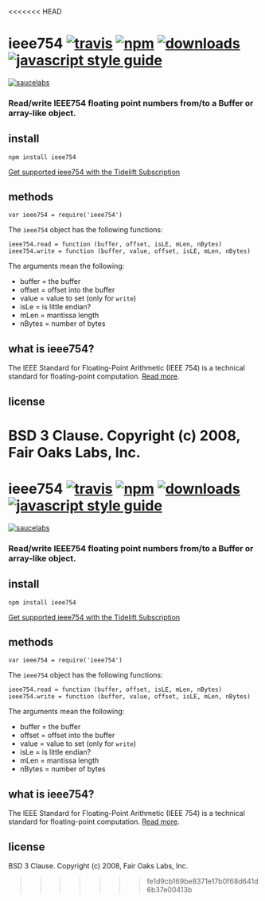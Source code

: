 <<<<<<< HEAD
# ieee754 [![travis][travis-image]][travis-url] [![npm][npm-image]][npm-url] [![downloads][downloads-image]][downloads-url] [![javascript style guide][standard-image]][standard-url]

[travis-image]: https://img.shields.io/travis/feross/ieee754/master.svg
[travis-url]: https://travis-ci.org/feross/ieee754
[npm-image]: https://img.shields.io/npm/v/ieee754.svg
[npm-url]: https://npmjs.org/package/ieee754
[downloads-image]: https://img.shields.io/npm/dm/ieee754.svg
[downloads-url]: https://npmjs.org/package/ieee754
[standard-image]: https://img.shields.io/badge/code_style-standard-brightgreen.svg
[standard-url]: https://standardjs.com

[![saucelabs][saucelabs-image]][saucelabs-url]

[saucelabs-image]: https://saucelabs.com/browser-matrix/ieee754.svg
[saucelabs-url]: https://saucelabs.com/u/ieee754

### Read/write IEEE754 floating point numbers from/to a Buffer or array-like object.

## install

```
npm install ieee754
```

[Get supported ieee754 with the Tidelift Subscription](https://tidelift.com/subscription/pkg/npm-ieee754?utm_source=npm-ieee754&utm_medium=referral&utm_campaign=readme)

## methods

`var ieee754 = require('ieee754')`

The `ieee754` object has the following functions:

```
ieee754.read = function (buffer, offset, isLE, mLen, nBytes)
ieee754.write = function (buffer, value, offset, isLE, mLen, nBytes)
```

The arguments mean the following:

- buffer = the buffer
- offset = offset into the buffer
- value = value to set (only for `write`)
- isLe = is little endian?
- mLen = mantissa length
- nBytes = number of bytes

## what is ieee754?

The IEEE Standard for Floating-Point Arithmetic (IEEE 754) is a technical standard for floating-point computation. [Read more](http://en.wikipedia.org/wiki/IEEE_floating_point).

## license

BSD 3 Clause. Copyright (c) 2008, Fair Oaks Labs, Inc.
=======
# ieee754 [![travis][travis-image]][travis-url] [![npm][npm-image]][npm-url] [![downloads][downloads-image]][downloads-url] [![javascript style guide][standard-image]][standard-url]

[travis-image]: https://img.shields.io/travis/feross/ieee754/master.svg
[travis-url]: https://travis-ci.org/feross/ieee754
[npm-image]: https://img.shields.io/npm/v/ieee754.svg
[npm-url]: https://npmjs.org/package/ieee754
[downloads-image]: https://img.shields.io/npm/dm/ieee754.svg
[downloads-url]: https://npmjs.org/package/ieee754
[standard-image]: https://img.shields.io/badge/code_style-standard-brightgreen.svg
[standard-url]: https://standardjs.com

[![saucelabs][saucelabs-image]][saucelabs-url]

[saucelabs-image]: https://saucelabs.com/browser-matrix/ieee754.svg
[saucelabs-url]: https://saucelabs.com/u/ieee754

### Read/write IEEE754 floating point numbers from/to a Buffer or array-like object.

## install

```
npm install ieee754
```

[Get supported ieee754 with the Tidelift Subscription](https://tidelift.com/subscription/pkg/npm-ieee754?utm_source=npm-ieee754&utm_medium=referral&utm_campaign=readme)

## methods

`var ieee754 = require('ieee754')`

The `ieee754` object has the following functions:

```
ieee754.read = function (buffer, offset, isLE, mLen, nBytes)
ieee754.write = function (buffer, value, offset, isLE, mLen, nBytes)
```

The arguments mean the following:

- buffer = the buffer
- offset = offset into the buffer
- value = value to set (only for `write`)
- isLe = is little endian?
- mLen = mantissa length
- nBytes = number of bytes

## what is ieee754?

The IEEE Standard for Floating-Point Arithmetic (IEEE 754) is a technical standard for floating-point computation. [Read more](http://en.wikipedia.org/wiki/IEEE_floating_point).

## license

BSD 3 Clause. Copyright (c) 2008, Fair Oaks Labs, Inc.
>>>>>>> fe1d9cb169be8371e17b0f68d641d6b37e00413b
